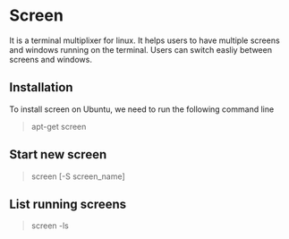 # Screen 
It is a terminal multiplixer for linux. It helps users to have multiple screens and windows running on the terminal. Users can switch easliy between screens and windows.

## Installation
To install screen on Ubuntu, we need to run the following command line
> apt-get screen

## Start new screen
> screen [-S screen_name]

## List running screens
> screen -ls